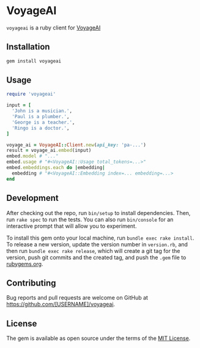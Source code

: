 # VoyageAI

`voyageai` is a ruby client for [VoyageAI](https://www.voyageai.com)

## Installation

```bash
gem install voyageai
```

## Usage

```ruby
require 'voyageai'

input = [
  'John is a musician.',
  'Paul is a plumber.',
  'George is a teacher.',
  'Ringo is a doctor.',
]

voyage_ai = VoyageAI::Client.new(api_key: 'pa-...')
result = voyage_ai.embed(input)
embed.model # "..."
embed.usage # "#<VoyageAI::Usage total_tokens=...>"
embed.embeddings.each do |embedding|
  embedding # "#<VoyageAI::Embedding index=... embedding=...>
end
```

## Development

After checking out the repo, run `bin/setup` to install dependencies. Then, run `rake spec` to run the tests. You can also run `bin/console` for an interactive prompt that will allow you to experiment.

To install this gem onto your local machine, run `bundle exec rake install`. To release a new version, update the version number in `version.rb`, and then run `bundle exec rake release`, which will create a git tag for the version, push git commits and the created tag, and push the `.gem` file to [rubygems.org](https://rubygems.org).

## Contributing

Bug reports and pull requests are welcome on GitHub at https://github.com/[USERNAME]/voyageai.

## License

The gem is available as open source under the terms of the [MIT License](https://opensource.org/licenses/MIT).
